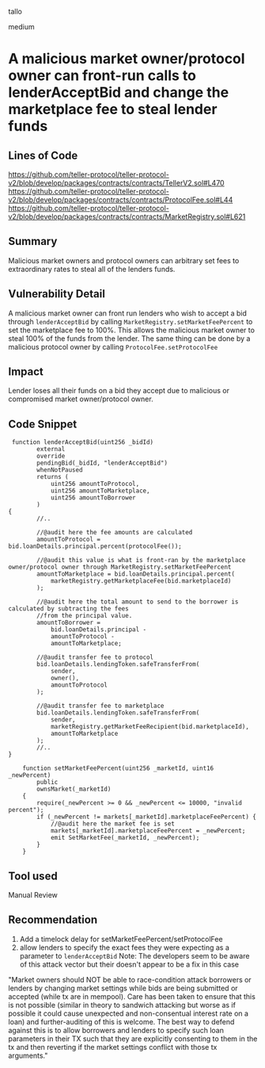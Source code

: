tallo

medium

# A malicious market owner/protocol owner can front-run calls to lenderAcceptBid and change the marketplace fee to steal lender funds

## Lines of Code
https://github.com/teller-protocol/teller-protocol-v2/blob/develop/packages/contracts/contracts/TellerV2.sol#L470
https://github.com/teller-protocol/teller-protocol-v2/blob/develop/packages/contracts/contracts/ProtocolFee.sol#L44
https://github.com/teller-protocol/teller-protocol-v2/blob/develop/packages/contracts/contracts/MarketRegistry.sol#L621

## Summary
Malicious market owners and protocol owners can arbitrary set fees to extraordinary rates to steal all of the lenders funds.

## Vulnerability Detail
A malicious market owner can front run lenders who wish to accept a bid through ```lenderAcceptBid``` by calling ```MarketRegistry.setMarketFeePercent```  to set the marketplace fee to 100%. This allows the malicious market owner to steal 100% of the funds from the lender. The same thing can be done by a malicious protocol owner by calling ```ProtocolFee.setProtocolFee``` 

## Impact
Lender loses all their funds on a bid they accept due to malicious or compromised market owner/protocol owner.

## Code Snippet
```solidity
 function lenderAcceptBid(uint256 _bidId)
        external
        override
        pendingBid(_bidId, "lenderAcceptBid")
        whenNotPaused
        returns (
            uint256 amountToProtocol,
            uint256 amountToMarketplace,
            uint256 amountToBorrower
        )
{
        //..

        //@audit here the fee amounts are calculated
        amountToProtocol = bid.loanDetails.principal.percent(protocolFee());

        //@audit this value is what is front-ran by the marketplace owner/protocol owner through MarketRegistry.setMarketFeePercent
        amountToMarketplace = bid.loanDetails.principal.percent(
            marketRegistry.getMarketplaceFee(bid.marketplaceId)
        );

        //@audit here the total amount to send to the borrower is calculated by subtracting the fees
        //from the principal value.
        amountToBorrower =
            bid.loanDetails.principal -
            amountToProtocol -
            amountToMarketplace;

        //@audit transfer fee to protocol
        bid.loanDetails.lendingToken.safeTransferFrom(
            sender,
            owner(),
            amountToProtocol
        );

        //@audit transfer fee to marketplace
        bid.loanDetails.lendingToken.safeTransferFrom(
            sender,
            marketRegistry.getMarketFeeRecipient(bid.marketplaceId),
            amountToMarketplace
        );
        //..
}
```


```solidity
    function setMarketFeePercent(uint256 _marketId, uint16 _newPercent)
        public
        ownsMarket(_marketId)
    {
        require(_newPercent >= 0 && _newPercent <= 10000, "invalid percent");
        if (_newPercent != markets[_marketId].marketplaceFeePercent) {
            //@audit here the market fee is set
            markets[_marketId].marketplaceFeePercent = _newPercent;
            emit SetMarketFee(_marketId, _newPercent);
        }
    }
```

## Tool used

Manual Review

## Recommendation
1. Add a timelock delay for setMarketFeePercent/setProtocolFee 
2. allow lenders to specify the exact fees they were expecting as a parameter to ```lenderAcceptBid```
Note: The developers seem to be aware of this attack vector but their doesn't appear to be a fix in this case

"Market owners should NOT be able to race-condition attack borrowers or lenders by changing market settings while bids are being submitted or accepted (while tx are in mempool). Care has been taken to ensure that this is not possible (similar in theory to sandwich attacking but worse as if possible it could cause unexpected and non-consentual interest rate on a loan) and further-auditing of this is welcome. The best way to defend against this is to allow borrowers and lenders to specify such loan parameters in their TX such that they are explicitly consenting to them in the tx and then reverting if the market settings conflict with those tx arguments."

